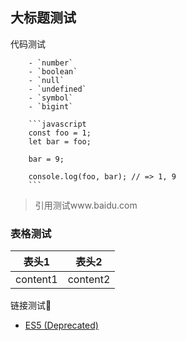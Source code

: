 ## 大标题测试
代码测试



```
    - `number`
    - `boolean`
    - `null`
    - `undefined`
    - `symbol`
    - `bigint`

    ```javascript
    const foo = 1;
    let bar = foo;

    bar = 9;

    console.log(foo, bar); // => 1, 9
    ```
```



> 引用测试www.baidu.com

### 表格测试

| 表头1    | 表头2    |
| -------- | -------- |
| content1 | content2 |

链接测试🔗 

 - [ES5 (Deprecated)](https://github.com/airbnb/javascript/tree/es5-deprecated/es5)

